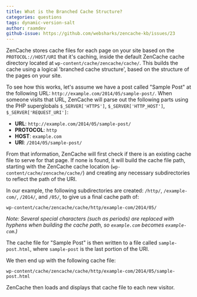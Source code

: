 ```yaml
---
title: What is the Branched Cache Structure?
categories: questions
tags: dynamic-version-salt
author: raamdev
github-issue: https://github.com/websharks/zencache-kb/issues/23
---
```

ZenCache stores cache files for each page on your site based on the `PROTOCOL://HOST/URI` that it's caching, inside the default ZenCache cache directory located at `wp-content/cache/zencache/cache/`. This builds the cache using a logical 'branched cache structure', based on the structure of the pages on your site.

To see how this works, let's assume we have a post called "Sample Post" at the following URL: `http://example.com/2014/05/sample-post/`. When someone visits that URL, ZenCache will parse out the following parts using the PHP superglobals `$_SERVER['HTTPS']`, `$_SERVER['HTTP_HOST']`, `$_SERVER['REQUEST_URI']`:

- **URL**: `http://example.com/2014/05/sample-post/`
- **PROTOCOL**: `http`
- **HOST**: `example.com`
- **URI**: `/2014/05/sample-post/`

From that information, ZenCache will first check if there is an existing cache file to serve for that page. If none is found, it will build the cache file path, starting with the ZenCache cache location (`wp-content/cache/zencache/cache/`) and creating any necessary subdirectories to reflect the path of the URI. 

In our example, the following subdirectories are created: `/http/`, `/example-com/`, `/2014/`, and `/05/`, to give us a final cache path of:

```
wp-content/cache/zencache/cache/http/example-com/2014/05/
```

*Note: Several special characters (such as periods) are replaced with hyphens when building the cache path, so `example.com` becomes `example-com`.)*

The cache file for "Sample Post" is then written to a file called `sample-post.html`, where `sample-post` is the last portion of the URI.

We then end up with the following cache file:

```
wp-content/cache/zencache/cache/http/example-com/2014/05/sample-post.html
```

ZenCache then loads and displays that cache file to each new visitor.

